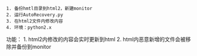     1. 备份hmtl目录到html2，新建monitor
    2. 运行AutoRecovery.py
    3. 在html2文件内修改内容
    4. 环境：python2.x

功能：
    1. html2内修改的内容会实时更新到html
    2. html内恶意新增的文件会被移除并备份到monitor
    
